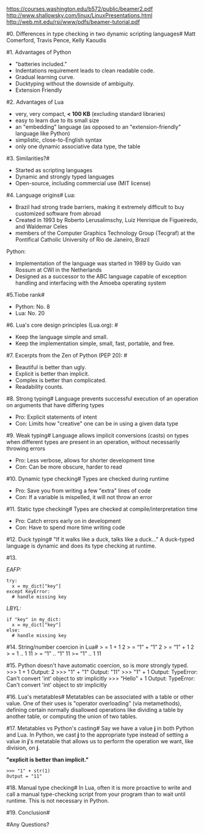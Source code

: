 https://courses.washington.edu/b572/public/beamer2.pdf 
http://www.shallowsky.com/linux/LinuxPresentations.html
http://web.mit.edu/rsi/www/pdfs/beamer-tutorial.pdf

#0. Differences in type checking in two dynamic scripting languages#
Matt Comerford, Travis Pence, Kelly Kaoudis

#1. Advantages of Python
  - "batteries included."
  - Indentations requirement leads to clean readable code.
  - Gradual learning curve.
  - Ducktyping without the downside of ambiguity.
  - Extension Friendly

#2. Advantages of Lua
- very, very compact, **< 100 KB** (excluding standard libraries)
- easy to learn due to its small size
- an "embedding" language (as opposed to an "extension-friendly" language like Python)
- simplistic, close-to-English syntax
- only one dynamic associative data type, the table

#3. Similarities?#
- Started as scripting languages
- Dynamic and strongly typed languages
- Open-source, including commercial use (MIT license)

#4. Language origins#
Lua:
- Brazil had strong trade barriers, making it extremely difficult to buy customized software from abroad
- Created in 1993 by Roberto Lerusalimschy, Luiz Henrique de Figueiredo, and Waldemar Celes
- members of the Computer Graphics Technology Group (Tecgraf) at the Pontifical Catholic University of Rio de Janeiro, Brazil

Python:
- Implementation of the language was started in 1989 by Guido van Rossum at CWI in the Netherlands
- Designed as a successor to the ABC language capable of exception handling and interfacing with the Amoeba operating system

#5.Tiobe rank#
- Python: No. 8
- Lua: No. 20

#6. Lua's core design principles (Lua.org): #
- Keep the language simple and small.
- Keep the implementation simple, small, fast, portable, and free.

#7. Excerpts from the Zen of Python (PEP 20): #
- Beautiful is better than ugly.
- Explicit is better than implicit.
- Complex is better than complicated.
- Readability counts.
	
#8. Strong typing#
Language prevents successful execution of an operation on arguments that have differing types
- Pro: Explicit statements of intent 
- Con: Limits how "creative" one can be in using a given data type

#9. Weak typing#
Language allows implicit conversions (casts) on types when different types are present in an operation,
without necessarily throwing errors
- Pro: Less verbose, allows for shorter development time
- Con: Can be more obscure, harder to read

#10. Dynamic type checking#
Types are checked during runtime
- Pro: Save you from writing a few "extra" lines of code
- Con: If a variable is mispelled, it will not throw an error

#11. Static type checking#
Types are checked at compile/interpretation time
- Pro: Catch errors early on in development
- Con: Have to spend more time writing code

#12. Duck typing#
"If it walks like a duck, talks like a duck..." 
A duck-typed language is dynamic and does its type checking at runtime.

#13.

_EAFP:_

    try:
      x = my_dict["key"]
    except KeyError:
      # handle missing key
_LBYL:_

    if "key" in my_dict:
      x = my_dict["key"]
    else:
      # handle missing key

#14. String/number coercion in Lua#
    > = 1 + 1
    2
    > = “1” + “1”
    2
    > = “1” + 1
    2
    > = 1 .. 1
    11
    > = “1” .. “1”
    11
    >= “1” .. 1
    11

#15. Python doesn't have automatic coercion, so is *more* strongly typed.
    >>> 1 + 1
    Output: 2
    >>> "1" + "1"
    Output: "11"
    >>> "1" + 1
    Output: TypeError: Can't convert 'int' object to str implicitly
    >>> “Hello” + 1
    Output: TypeError: Can't convert 'int' object to str implicitly

#16. Lua's metatables#
Metatables can be associated with a table or other value. One of their uses is "operator overloading" 
(via metamethods), defining certain normally disallowed 
operations like dividing a table by another table, or computing the union of two tables.

#17. Metatables vs Python's casting#
Say we have a value **j** in both Python and Lua.
In Python, we cast **j** to the appropriate type instead of 
setting a value in **j**'s metatable that allows us to perform the operation we want, like division, on **j**.

__"explicit is better than implicit."__  

    >>> "1" + str(1)
    Output = "11"
    
#18. Manual type checking#
In Lua, often it is more proactive to write and call a manual type-checking script from your program than to wait until
runtime. This is not necessary in Python.

#19. Conclusion#

#Any Questions? 
